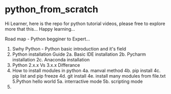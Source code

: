 # python_from_scratch
Hi Learner, here is the repo for python tutorial videos, please free to explore more that this... Happy learning...


Road map - Python begginer to Expert...
1. Swhy Python - Python basic introduction and it's field
2. Python installation Guide
  2a. Basic IDE installation
  2b. Pycharm installation
  2c. Anaconda installation
3. Python 2.x.x Vs 3.x.x Differance
4. How to install modules in python
  4a. manval method
  4b. pip install
  4c. pip list and pip freeze
  4d. git install
  4e. install many modules from file.txt
5.Python hello world
  5a. interractive mode
  5b. scripting mode
6.
